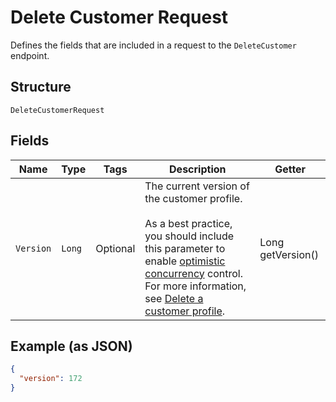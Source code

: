 
# Delete Customer Request

Defines the fields that are included in a request to the `DeleteCustomer`
endpoint.

## Structure

`DeleteCustomerRequest`

## Fields

| Name | Type | Tags | Description | Getter |
|  --- | --- | --- | --- | --- |
| `Version` | `Long` | Optional | The current version of the customer profile.<br><br>As a best practice, you should include this parameter to enable [optimistic concurrency](../../https://developer.squareup.com/docs/build-basics/common-api-patterns/optimistic-concurrency) control.  For more information, see [Delete a customer profile](../../https://developer.squareup.com/docs/customers-api/use-the-api/keep-records#delete-customer-profile). | Long getVersion() |

## Example (as JSON)

```json
{
  "version": 172
}
```

